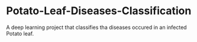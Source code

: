 # Potato-Leaf-Diseases-Classification
A deep learning project that classifies tha diseases occured in an infected Potato leaf.
